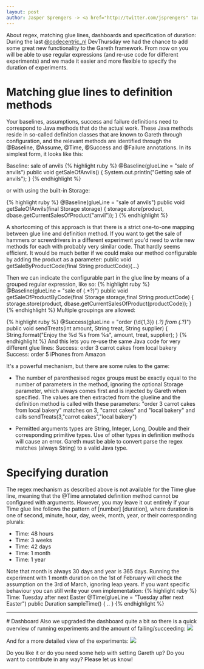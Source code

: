 ```yaml
---
layout: post
author: Jasper Sprengers -> <a href="http://twitter.com/jsprengers" target="_blank">@jsprengers</a>
---
```


About regex, matching glue lines, dashboards and specification of duration: During the last <a href="http://twitter.com/codecentric_nl" target="_blank">@codecentric_nl</a> DevThursday we had the chance to add some great new functionality to the Gareth framework. From now on you will be able to use regular expressions (and re-use code for different experiments) and we made it easier and more flexible to specify the duration of experiments.


# Matching glue lines to definition methods

Your baselines, assumptions, success and failure definitions need to correspond to Java methods that do the actual work.
These Java methods reside in so-called definition classes that are known to Gareth through configuration, and the relevant methods are identified through the @Baseline, @Assume, @Time, @Success and @Failure annotations. In its simplest form, it looks like this:


Baseline: sale of anvils
{% highlight ruby %}
@Baseline(glueLine = "sale of anvils")
 public void getSaleOfAnvils() {
 System.out.println("Getting sale of anvils");
}
{% endhighlight %}

or with using the built-in Storage:

{% highlight ruby %}
@Baseline(glueLine = "sale of anvils")
public void getSaleOfAnvils(final Storage storage) {
  storage.store(product, dbase.getCurrentSalesOfProduct("anvil"));
}
{% endhighlight %}

A shortcoming of this approach is that there is a strict one-to-one mapping between glue line and definition method. If you want to get the sale of hammers or screwdrivers in a different experiment you'd need to write new methods for each with probably very similar code. That hardly seems efficient. It would be much better if we could make our method configurable by adding the product as a parameter:
public void getSaleByProductCode(final String productCode){...}

Then we can indicate the configurable part in the glue line by means of a grouped regular expression, like so:
{% highlight ruby %}
@Baseline(glueLine = "sale of (.*?)")
public void getSaleOfProductByCode(final Storage storage,final String productCode) {
  storage.store(product, dbase.getCurrentSalesOfProduct(productCode));
}
{% endhighlight %}
Multiple groupings are allowed:

{% highlight ruby %}
@Success(glueLine = "order (\\d{1,3}) (.*?) from (.*?)")
public void sendTreats(int amount, String treat, String supplier) {
	String.format("Enjoy the %d %s from %s", amount, treat, supplier);
}
{% endhighlight %}
And this lets you re-use the same Java code for very different glue lines:
Success: order 3 carrot cakes from local bakery
Success: order 5 iPhones from Amazon

It's a powerful mechanism, but there are some rules to the game:

* The number of parenthesised regex groups must be exactly equal to the number of parameters in the method, ignoring the optional Storage parameter, which always comes first and is injected by Gareth when specified. The values are then extracted from the glueline and the definition method is called with these parameters:
"order 3 carrot cakes from local bakery" matches on 3, "carrot cakes" and "local bakery" and calls sendTreats(3,"carrot cakes","local bakery")

* Permitted arguments types are String, Integer, Long, Double and their corresponding primitive types. Use of other types in definition methods will cause an error. Gareth must be able to convert parse the regex matches (always String) to a valid Java type.

# Specifying duration
The regex mechanism as described above is not available for the Time glue line, meaning that the @Time annotated definition method cannot be configured with arguments. However, you may leave it out entirely if your Time glue line follows the pattern of [number] [duration], where duration is one of second, minute, hour, day, week, month, year, or their corresponding plurals:
* Time: 48 hours
* Time: 3 weeks
* Time: 42 days
* Time: 1 month
* Time: 1 year

Note that month is always 30 days and year is 365 days. Running the experiment with 1 month duration on the 1st of February will check the assumption on the 3rd of March, ignoring leap years. If you want specific behaviour you can still write your own implementation:
{% highlight ruby %}
Time: Tuesday after next Easter
@Time(glueLine = "Tuesday after next Easter")
public Duration sampleTime() { .. }
{% endhighlight %}

<hr>
# Dashboard
Also we upgraded the dashboard quite a bit so there is a quick overview of running experiments and the amount of failing/succeeding:
<img src="{{ site.baseurl }}/images/blogpics/pie.png" class="fit image">

And for a more detailed view of the experiments:
<img src="{{ site.baseurl }}/images/blogpics/list.png" class="fit image">

Do you like it or do you need some help with setting Gareth up? Do you want to contribute in any way? Please let us know!
